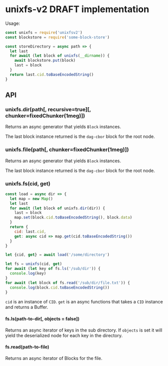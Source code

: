 # unixfs-v2 DRAFT implementation

Usage:

```javascript
const unixfs = require('unixfsv2')
const blockstore = require('some-block-store')

const storeDirectory = async path => {
  let last
  for await (let block of unixfs(__dirname)) {
    await blockstore.put(block)
    last = block
  }
  return last.cid.toBaseEncodedString()
}
```

## API

### unixfs.dir(path[, recursive=true][, chunker=fixedChunker(1meg)])

Returns an async generator that yields `Block` instances.

The last block instance returned is the `dag-cbor` block for
the root node.

### unixfs.file(path[, chunker=fixedChunker(1meg)])

Returns an async generator that yields `Block` instances.

The last block instance returned is the `dag-cbor` block for
the root node.

### unixfs.fs(cid, get)

```javascript
const load = async dir => {
  let map = new Map()
  let last
  for await (let block of unixfs.dir(dir)) {
    last = block
    map.set(block.cid.toBaseEncodedString(), block.data)
  }
  return {
    cid: last.cid,
    get: async cid => map.get(cid.toBaseEncodedString())
  }
}

let {cid, get} = await load('/some/directory')

let fs = unixfs(cid, get)
for await (let key of fs.ls('/sub/dir')) {
  console.log(key)
}
for await (let block of fs.read('/sub/dir/file.txt')) {
  console.log(block.cid.toBaseEncodedString())
}
```

`cid` is an instance of `CID`. `get` is an async functions that takes
a `CID` instance and returns a Buffer.

#### fs.ls(path-to-dir[, objects = false])

Returns an async iterator of keys in the sub directory. If `objects` is set it
will yield the deserialized node for each key in the directory.

#### fs.read(path-to-file)

Returns an async iterator of Blocks for the file.
